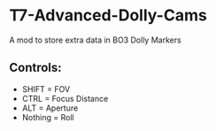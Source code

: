 # T7-Advanced-Dolly-Cams
A mod to store extra data in BO3 Dolly Markers

## Controls:
- SHIFT = FOV
- CTRL = Focus Distance
- ALT = Aperture
- Nothing = Roll
